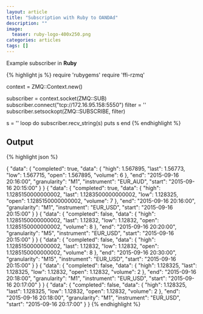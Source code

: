 ```yaml
---
layout: article
title: "Subscription with Ruby to OANDAd"
description: ""
image:
  teaser: ruby-logo-400x250.png
categories: articles
tags: []
---
```



Example subscriber in **Ruby** 

{% highlight js %}
require 'rubygems'
require 'ffi-rzmq'

context = ZMQ::Context.new()

subscriber = context.socket(ZMQ::SUB)
subscriber.connect("tcp://172.16.95.158:5550")
filter = ''
subscriber.setsockopt(ZMQ::SUBSCRIBE, filter)

s = ''
loop do
  subscriber.recv_string(s)
  puts s
end
{% endhighlight %}

## Output

{% highlight json %}

{
    "data": {
        "completed": true, 
        "data": {
            "high": 1.567895, 
            "last": 1.56773, 
            "low": 1.567715, 
            "open": 1.567895, 
            "volume": 6
        }, 
        "end": "2015-09-16 20:16:00", 
        "granularity": "M1", 
        "instrument": "EUR_AUD", 
        "start": "2015-09-16 20:15:00"
    }
}
{
    "data": {
        "completed": true, 
        "data": {
            "high": 1.1285150000000002, 
            "last": 1.1283500000000002, 
            "low": 1.128325, 
            "open": 1.1285150000000002, 
            "volume": 7
        }, 
        "end": "2015-09-16 20:16:00", 
        "granularity": "M1", 
        "instrument": "EUR_USD", 
        "start": "2015-09-16 20:15:00"
    }
}
{
    "data": {
        "completed": false, 
        "data": {
            "high": 1.1285150000000002, 
            "last": 1.12832, 
            "low": 1.12832, 
            "open": 1.1285150000000002, 
            "volume": 8
        }, 
        "end": "2015-09-16 20:20:00", 
        "granularity": "M5", 
        "instrument": "EUR_USD", 
        "start": "2015-09-16 20:15:00"
    }
}
{
    "data": {
        "completed": false, 
        "data": {
            "high": 1.1285150000000002, 
            "last": 1.12832, 
            "low": 1.12832, 
            "open": 1.1285150000000002, 
            "volume": 8
        }, 
        "end": "2015-09-16 20:30:00", 
        "granularity": "M15", 
        "instrument": "EUR_USD", 
        "start": "2015-09-16 20:15:00"
    }
}
{
    "data": {
        "completed": false, 
        "data": {
            "high": 1.128325, 
            "last": 1.128325, 
            "low": 1.12832, 
            "open": 1.12832, 
            "volume": 2
        }, 
        "end": "2015-09-16 20:18:00", 
        "granularity": "M1", 
        "instrument": "EUR_USD", 
        "start": "2015-09-16 20:17:00"
    }
}
{
    "data": {
        "completed": false, 
        "data": {
            "high": 1.128325, 
            "last": 1.128325, 
            "low": 1.12832, 
            "open": 1.12832, 
            "volume": 2
        }, 
        "end": "2015-09-16 20:18:00", 
        "granularity": "M1", 
        "instrument": "EUR_USD", 
        "start": "2015-09-16 20:17:00"
    }
}
{% endhighlight %}


